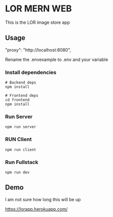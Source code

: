 # LOR MERN WEB

This is the LOR image store app

## Usage

"proxy": "http://localhost:8080",

Rename the .envexample to .env and your variable

### Install dependencies

```
# Backend deps
npm install

# Frontend deps
cd frontend
npm install
```

### Run Server

```
npm run server
```

### RUN Client

```
npm run client
```

### Run Fullstack

```
npm run dev
```

## Demo

I am not sure how long this will be up

https://lorapp.herokuapp.com/
